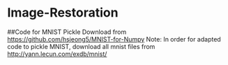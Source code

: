 # Image-Restoration


##Code for MNIST Pickle Download from https://github.com/hsjeong5/MNIST-for-Numpy
Note: In order for adapted code to pickle MNIST, download all mnist files from http://yann.lecun.com/exdb/mnist/
